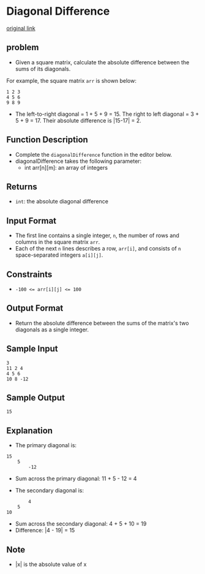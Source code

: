 # Diagonal Difference

[original link](https://www.hackerrank.com/challenges/one-week-preparation-kit-diagonal-difference/problem?isFullScreen=true&h_l=interview&playlist_slugs%5B%5D=preparation-kits&playlist_slugs%5B%5D=one-week-preparation-kit&playlist_slugs%5B%5D=one-week-day-two)

## problem

- Given a square matrix, calculate the absolute difference between the sums of its diagonals.

For example, the square matrix `arr` is shown below:

```
1 2 3
4 5 6
9 8 9
```

- The left-to-right diagonal = 1 + 5 + 9 = 15. The right to left diagonal = 3 + 5 + 9 = 17. Their absolute difference is |15-17| = 2.

## Function Description

- Complete the `diagonalDifference` function in the editor below.
- diagonalDifference takes the following parameter:
  - int arr[n][m]: an array of integers

## Returns

- `int`: the absolute diagonal difference

## Input Format

- The first line contains a single integer, `n`, the number of rows and columns in the square matrix `arr`.
- Each of the next `n` lines describes a row, `arr[i]`, and consists of `n` space-separated integers `a[i][j]`.

## Constraints

- `-100 <= arr[i][j] <= 100`

## Output Format

- Return the absolute difference between the sums of the matrix's two diagonals as a single integer.

## Sample Input

```
3
11 2 4
4 5 6
10 8 -12
```

## Sample Output

```
15
```

## Explanation

- The primary diagonal is:

```
15
    5
        -12
```

- Sum across the primary diagonal: 11 + 5 - 12 = 4

- The secondary diagonal is:

```
        4
    5
10
```

- Sum across the secondary diagonal: 4 + 5 + 10 = 19
- Difference: |4 - 19| = 15

## Note

- |x| is the absolute value of x

